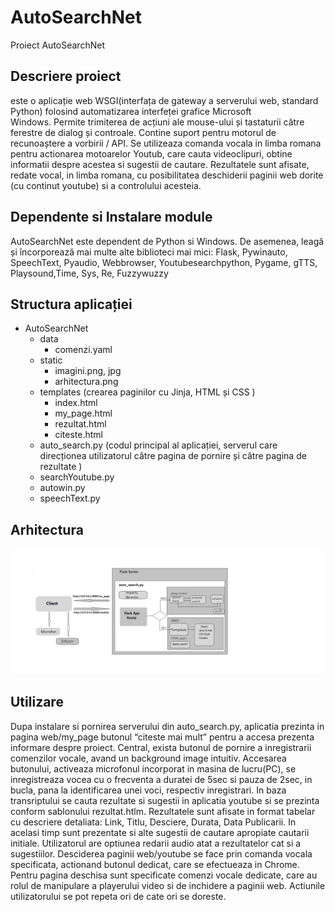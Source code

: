 # AutoSearchNet
Proiect AutoSearchNet
## Descriere proiect 
este  o aplicație web WSGI(interfața de gateway a serverului web, standard Python) folosind automatizarea interfeței grafice Microsoft Windows. Permite trimiterea de acțiuni ale mouse-ului și tastaturii către ferestre de dialog și controale. 
Contine suport pentru motorul de recunoaștere a vorbirii / API. Se utilizeaza comanda vocala in limba romana pentru actionarea motoarelor Youtub, care cauta videoclipuri, obtine informatii despre acestea si sugestii de cautare.
Rezultatele sunt afisate, redate vocal, in limba romana, cu posibilitatea deschiderii paginii web dorite (cu continut youtube) si a controlului  acesteia.
## Dependente si Instalare module
AutoSearchNet este dependent de Python si Windows. De asemenea, leagă și încorporează mai multe alte biblioteci mai mici: Flask, Pywinauto, SpeechText, Pyaudio, Webbrowser, Youtubesearchpython, Pygame, gTTS, Playsound,Time, Sys, Re, Fuzzywuzzy
## Structura aplicației
* AutoSearchNet
   - data
       - comenzi.yaml
   - static
       - imagini.png, jpg
       - arhitectura.png
   - templates (crearea paginilor cu Jinja, HTML și CSS )
      - index.html
      - my_page.html
      - rezultat.html
      - citeste.html
    - auto_search.py (codul principal al aplicației, serverul care direcționea utilizatorul către pagina de pornire și       către pagina de rezultate )
    - searchYoutube.py
    - autowin.py
    - speechText.py
 ## Arhitectura
![Arhitectura](https://github.com/octavianseciu/AutoSearchNet/blob/master/static/arhitectura.png)
## Utilizare
Dupa instalare si pornirea serverului din auto_search.py, aplicatia prezinta in pagina web/my_page butonul “citeste mai mult” pentru a accesa prezenta informare despre proiect.
Central, exista butonul de pornire a inregistrarii comenzilor vocale, avand un background image intuitiv.
Accesarea butonului, activeaza microfonul incorporat in masina de lucru(PC), se inregistreaza vocea cu o frecventa a duratei de 5sec si pauza de 2sec, in bucla, pana la identificarea unei voci, respectiv inregistrari. In baza transriptului se cauta rezultate si sugestii in aplicatia youtube si se prezinta conform sablonului rezultat.htlm.
Rezultatele sunt afisate in format tabelar cu descriere detaliata: Link, Titlu, Desciere, Durata, Data Publicarii. In acelasi timp sunt prezentate si alte sugestii de cautare apropiate cautarii initiale.
Utilizatorul are optiunea redarii audio atat a rezultatelor cat si a sugestiilor.
Desciderea paginii web/youtube se face prin comanda vocala specificata, actionand butonul dedicat, care se efectueaza in Chrome. 
Pentru pagina deschisa sunt specificate comenzi vocale dedicate, care au rolul de manipulare a playerului video si de inchidere a paginii web.
Actiunile utilizatorului se pot repeta ori de cate ori se doreste.

